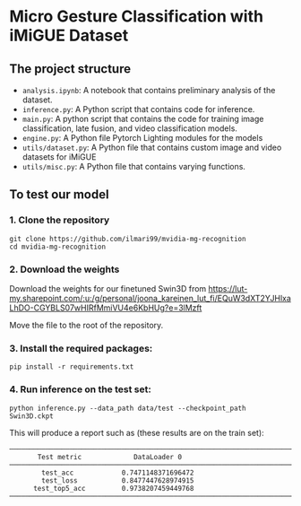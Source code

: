 # Micro Gesture Classification with iMiGUE Dataset

## The project structure
- `analysis.ipynb`: A notebook that contains preliminary analysis of the dataset.
- `inference.py`: A Python script that contains code for inference.
- `main.py`: A python script that contains the code for training image classification, late fusion, and video classification models.
- `engine.py`: A Python file Pytorch Lighting modules for the models 
- `utils/dataset.py`: A Python file that contains custom image and video datasets for iMiGUE 
- `utils/misc.py`: A Python file that contains varying functions.

## To test our model
### 1. Clone the repository
```
git clone https://github.com/ilmari99/mvidia-mg-recognition
cd mvidia-mg-recognition
```
### 2. Download the weights
Download the weights for our finetuned Swin3D from https://lut-my.sharepoint.com/:u:/g/personal/joona_kareinen_lut_fi/EQuW3dXT2YJHlxaLhDO-CGYBLS07wHIRfMmiVU4e6KbHUg?e=3lMzft

Move the file to the root of the repository.
### 3. Install the required packages:
```
pip install -r requirements.txt
```
### 4. Run inference on the test set:
```
python inference.py --data_path data/test --checkpoint_path Swin3D.ckpt
```
This will produce a report such as (these results are on the train set):
```
───────────────────────────────────────────────────────────────────────────
       Test metric             DataLoader 0
───────────────────────────────────────────────────────────────────────────
        test_acc            0.7471148371696472
        test_loss           0.8477447628974915
      test_top5_acc         0.9738207459449768
───────────────────────────────────────────────────────────────────────────
```